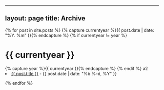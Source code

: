 ---
layout: page
title: Archive
----





{% for post in site.posts %}
{% capture currentyear %}{{ post.date | date: "%Y. %m" }}{% endcapture %}
{% if currentyear != year %}

  <h1>{{ currentyear }}</h1>
    {% capture year %}{{ currentyear }}{% endcapture %}
  {% endif %}
a2
  <li> <a href="{{ post.url }}">{{ post.title }}</a>   -  <span class="post-date">{{ post.date | date: "%b %-d, %Y" }}</span> </li>
      

{% endfor %}
